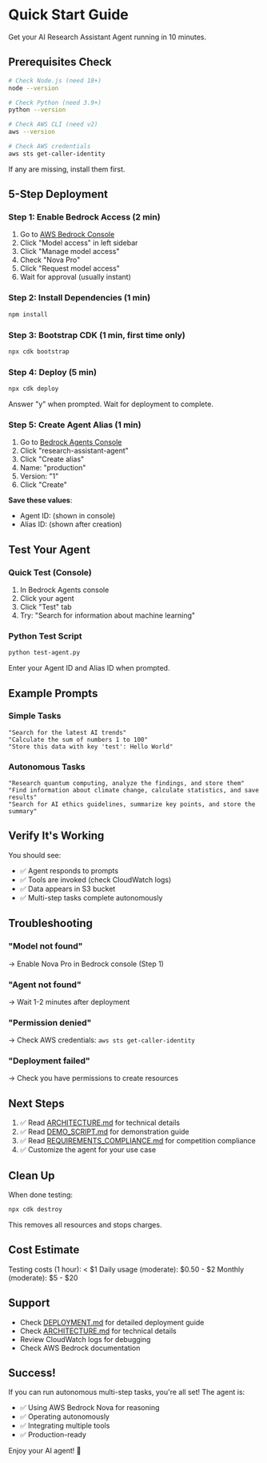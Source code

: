 # Quick Start Guide

Get your AI Research Assistant Agent running in 10 minutes.

## Prerequisites Check

```bash
# Check Node.js (need 18+)
node --version

# Check Python (need 3.9+)
python --version

# Check AWS CLI (need v2)
aws --version

# Check AWS credentials
aws sts get-caller-identity
```

If any are missing, install them first.

## 5-Step Deployment

### Step 1: Enable Bedrock Access (2 min)
1. Go to [AWS Bedrock Console](https://console.aws.amazon.com/bedrock)
2. Click "Model access" in left sidebar
3. Click "Manage model access"
4. Check "Nova Pro"
5. Click "Request model access"
6. Wait for approval (usually instant)

### Step 2: Install Dependencies (1 min)
```bash
npm install
```

### Step 3: Bootstrap CDK (1 min, first time only)
```bash
npx cdk bootstrap
```

### Step 4: Deploy (5 min)
```bash
npx cdk deploy
```

Answer "y" when prompted. Wait for deployment to complete.

### Step 5: Create Agent Alias (1 min)
1. Go to [Bedrock Agents Console](https://console.aws.amazon.com/bedrock/home#/agents)
2. Click "research-assistant-agent"
3. Click "Create alias"
4. Name: "production"
5. Version: "1"
6. Click "Create"

**Save these values**:
- Agent ID: (shown in console)
- Alias ID: (shown after creation)

## Test Your Agent

### Quick Test (Console)
1. In Bedrock Agents console
2. Click your agent
3. Click "Test" tab
4. Try: "Search for information about machine learning"

### Python Test Script
```bash
python test-agent.py
```

Enter your Agent ID and Alias ID when prompted.

## Example Prompts

### Simple Tasks
```
"Search for the latest AI trends"
"Calculate the sum of numbers 1 to 100"
"Store this data with key 'test': Hello World"
```

### Autonomous Tasks
```
"Research quantum computing, analyze the findings, and store them"
"Find information about climate change, calculate statistics, and save results"
"Search for AI ethics guidelines, summarize key points, and store the summary"
```

## Verify It's Working

You should see:
- ✅ Agent responds to prompts
- ✅ Tools are invoked (check CloudWatch logs)
- ✅ Data appears in S3 bucket
- ✅ Multi-step tasks complete autonomously

## Troubleshooting

### "Model not found"
→ Enable Nova Pro in Bedrock console (Step 1)

### "Agent not found"
→ Wait 1-2 minutes after deployment

### "Permission denied"
→ Check AWS credentials: `aws sts get-caller-identity`

### "Deployment failed"
→ Check you have permissions to create resources

## Next Steps

1. ✅ Read [ARCHITECTURE.md](ARCHITECTURE.md) for technical details
2. ✅ Read [DEMO_SCRIPT.md](DEMO_SCRIPT.md) for demonstration guide
3. ✅ Read [REQUIREMENTS_COMPLIANCE.md](REQUIREMENTS_COMPLIANCE.md) for competition compliance
4. ✅ Customize the agent for your use case

## Clean Up

When done testing:
```bash
npx cdk destroy
```

This removes all resources and stops charges.

## Cost Estimate

Testing costs (1 hour): < $1
Daily usage (moderate): $0.50 - $2
Monthly (moderate): $5 - $20

## Support

- Check [DEPLOYMENT.md](DEPLOYMENT.md) for detailed deployment guide
- Check [ARCHITECTURE.md](ARCHITECTURE.md) for technical details
- Review CloudWatch logs for debugging
- Check AWS Bedrock documentation

## Success!

If you can run autonomous multi-step tasks, you're all set! The agent is:
- ✅ Using AWS Bedrock Nova for reasoning
- ✅ Operating autonomously
- ✅ Integrating multiple tools
- ✅ Production-ready

Enjoy your AI agent! 🚀
